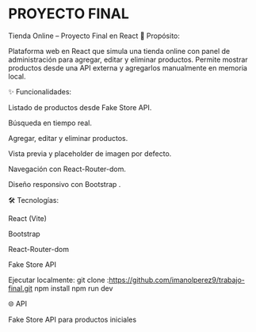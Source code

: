 # PROYECTO FINAL

Tienda Online – Proyecto Final en React
🎯 Propósito:

Plataforma web en React que simula una tienda online con panel de administración para agregar, editar y eliminar productos. Permite mostrar productos desde una API externa y agregarlos manualmente en memoria local.

✨ Funcionalidades:

Listado de productos desde Fake Store API.

Búsqueda en tiempo real.

Agregar, editar y eliminar productos.

Vista previa y placeholder de imagen por defecto.

Navegación con React-Router-dom.

Diseño responsivo con Bootstrap .


🛠 Tecnologías:

React (Vite)

Bootstrap 

React-Router-dom

Fake Store API


 Ejecutar localmente:
git clone :https://github.com/imanolperez9/trabajo-final.git
npm install
npm run dev



🌐 API

Fake Store API para productos iniciales